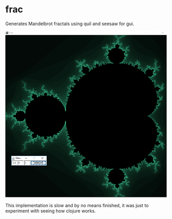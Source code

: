 # frac

Generates Mandelbrot fractals using quil and seesaw for gui.

![Screenshot](frac.png)

This implementation is slow and by no means finished, it was just to experiment with seeing how clojure works.
